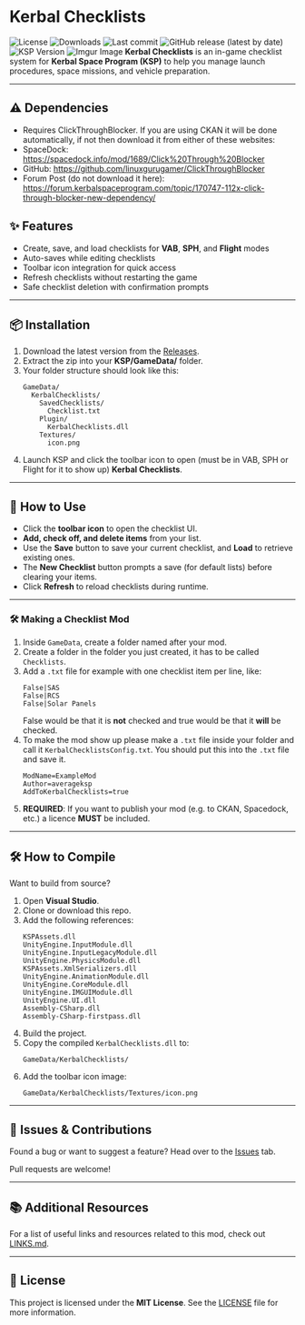# Kerbal Checklists
![License](https://img.shields.io/badge/License-MIT-green.svg)
![Downloads](https://img.shields.io/github/downloads/averageksp/KerbalChecklists/total.svg)
![Last commit](https://img.shields.io/github/last-commit/averageksp/KerbalChecklists/main.svg)
![GitHub release (latest by date)](https://img.shields.io/github/v/release/averageksp/KerbalChecklists)
![KSP Version](https://img.shields.io/badge/KSP-1.12.x-blue.svg)
![Imgur Image](https://imgur.com/l7WQ51u.png)
**Kerbal Checklists** is an in-game checklist system for **Kerbal Space Program (KSP)** to help you manage launch procedures, space missions, and vehicle preparation.

---

## ⚠️ Dependencies
- Requires ClickThroughBlocker.
  If you are using CKAN it will be done automatically, if not then download it from either of these websites:
- SpaceDock: https://spacedock.info/mod/1689/Click%20Through%20Blocker
- GitHub: https://github.com/linuxgurugamer/ClickThroughBlocker
- Forum Post (do not download it here): https://forum.kerbalspaceprogram.com/topic/170747-112x-click-through-blocker-new-dependency/

## ✨ Features

- Create, save, and load checklists for **VAB**, **SPH**, and **Flight** modes
- Auto-saves while editing checklists
- Toolbar icon integration for quick access
- Refresh checklists without restarting the game
- Safe checklist deletion with confirmation prompts

---

## 📦 Installation

1. Download the latest version from the [Releases](https://github.com/averageksp/KerbalChecklists/releases).
2. Extract the zip into your **KSP/GameData/** folder.
3. Your folder structure should look like this:
   ```
   GameData/
     KerbalChecklists/
       SavedChecklists/
         Checklist.txt
       Plugin/
         KerbalChecklists.dll
       Textures/
         icon.png
   ```
4. Launch KSP and click the toolbar icon to open (must be in VAB, SPH or Flight for it to show up) **Kerbal Checklists**.

---

## 🚀 How to Use

- Click the **toolbar icon** to open the checklist UI.
- **Add, check off, and delete items** from your list.
- Use the **Save** button to save your current checklist, and **Load** to retrieve existing ones.
- The **New Checklist** button prompts a save (for default lists) before clearing your items.
- Click **Refresh** to reload checklists during runtime.

---

### 🛠️ Making a Checklist Mod

1. Inside `GameData`, create a folder named after your mod.
2. Create a folder in the folder you just created, it has to be called `Checklists`.
3. Add a `.txt` file for example with one checklist item per line, like:
   ```
   False|SAS
   False|RCS
   False|Solar Panels
   ```
   False would be that it is **not** checked and true would be that it **will** be checked.
4. To make the mod show up please make a `.txt` file inside your folder and call it `KerbalChecklistsConfig.txt`.
   You should put this into the `.txt` file and save it.
   ```
   ModName=ExampleMod
   Author=averageksp
   AddToKerbalChecklists=true
   ```
5. **REQUIRED**: If you want to publish your mod (e.g. to CKAN, Spacedock, etc.) a licence **MUST** be included.
---

## 🛠️ How to Compile

Want to build from source?

1. Open **Visual Studio**.
2. Clone or download this repo.
3. Add the following references:
   ```
   KSPAssets.dll
   UnityEngine.InputModule.dll
   UnityEngine.InputLegacyModule.dll
   UnityEngine.PhysicsModule.dll
   KSPAssets.XmlSerializers.dll
   UnityEngine.AnimationModule.dll
   UnityEngine.CoreModule.dll
   UnityEngine.IMGUIModule.dll
   UnityEngine.UI.dll
   Assembly-CSharp.dll
   Assembly-CSharp-firstpass.dll
   ```
4. Build the project.
5. Copy the compiled `KerbalChecklists.dll` to:
   ```
   GameData/KerbalChecklists/
   ```
6. Add the toolbar icon image:
   ```
   GameData/KerbalChecklists/Textures/icon.png
   ```

---

## 🐞 Issues & Contributions

Found a bug or want to suggest a feature? Head over to the [Issues](https://github.com/averageksp/KerbalChecklists/issues) tab.

Pull requests are welcome!

---

## 📚 Additional Resources

For a list of useful links and resources related to this mod, check out [LINKS.md](./LINKS.md).

---

## 📄 License

This project is licensed under the **MIT License**. See the [LICENSE](https://github.com/averageksp/KerbalChecklists/blob/main/LICENSE) file for more information.


